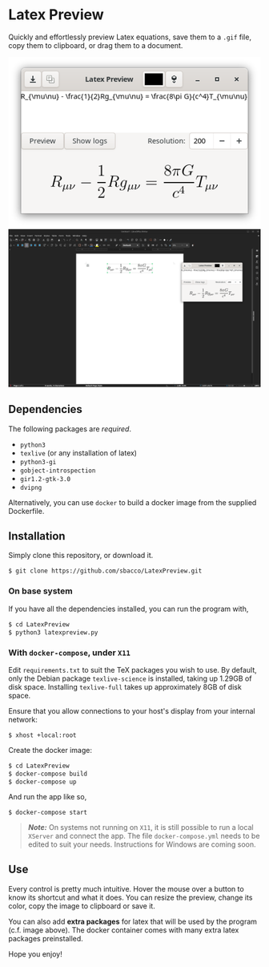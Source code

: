 # Latex Preview

Quickly and effortlessly preview Latex equations, save them to a `.gif`
file, copy them to clipboard, or drag them to a document.

![screenshot](screenshot1.png)
![screenshot of the copy-paste feature](screenshot2.png)

## Dependencies

The following packages are _required_.

* `python3`
* `texlive` (or any installation of latex)
* `python3-gi`
* `gobject-introspection`
* `gir1.2-gtk-3.0`
* `dvipng`

Alternatively, you can use `docker` to build a docker image
from the supplied Dockerfile.

## Installation
Simply clone this repository, or download it.
```shell
$ git clone https://github.com/sbacco/LatexPreview.git
```

### On base system
If you have all the dependencies installed, you can run the
program with,
```shell
$ cd LatexPreview
$ python3 latexpreview.py
```

### With `docker-compose`, under `X11`
Edit `requirements.txt` to suit the TeX packages you wish to use.
By default, only the Debian package `texlive-science` is 
installed, taking up 1.29GB of disk space.
Installing `texlive-full` takes up approximately 8GB of disk space.

Ensure that you allow connections to your host's display from your internal network:
```shell
$ xhost +local:root
```
Create the docker image:
```shell
$ cd LatexPreview
$ docker-compose build
$ docker-compose up
```
And run the app like so,
```shell
$ docker-compose start
```
> ***Note:*** On systems not running on `X11`, it is still possible
> to run a local `XServer` and connect the app.
The file `docker-compose.yml` needs to be edited to suit your needs.
Instructions for Windows are coming soon.

## Use

Every control is pretty much intuitive. Hover the mouse over a button
to know its shortcut and what it does. You can resize the preview, 
change its color, copy the image to clipboard or save it.

You can also add __extra packages__ for latex that will be used by the
program (c.f. image above). The docker container comes with many
extra latex packages preinstalled.

Hope you enjoy!
